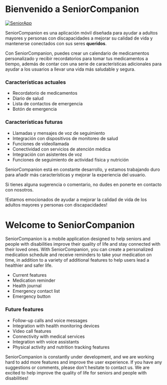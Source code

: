 # Bienvenido a SeniorCompanion

[![SeniorApp](https://cdn.discordapp.com/attachments/1008571057562714113/1065728393225719848/KhisKhanM_a_logo_for_an_App_Call_SeniorCompanion_For_care_of_th_1ea8a6f4-442b-43e6-be31-4645bd980c59.png "SeniorApp")](https://cdn.discordapp.com/attachments/1008571057562714113/1065728393225719848/KhisKhanM_a_logo_for_an_App_Call_SeniorCompanion_For_care_of_th_1ea8a6f4-442b-43e6-be31-4645bd980c59.png "SeniorApp")


SeniorCompanion es una aplicación móvil diseñada para ayudar a adultos mayores y personas con discapacidades a mejorar su calidad de vida y mantenerse conectados con sus seres **queridos**. 

Con SeniorCompanion, puedes crear un calendario de medicamentos personalizado y recibir recordatorios para tomar tus medicamentos a tiempo, además de contar con una serie de características adicionales para ayudar a los usuarios a llevar una vida más saludable y segura.

### Características actuales
- Recordatorio de medicamentos
- Diario de salud
- Lista de contactos de emergencia
- Botón de emergencia


### Características futuras
- Llamadas y mensajes de voz de seguimiento
- Integración con dispositivos de monitoreo de salud
- Funciones de videollamada
- Conectividad con servicios de atención médica
- Integración con asistentes de voz
- Funciones de seguimiento de actividad física y nutrición


SeniorCompanion está en constante desarrollo, y estamos trabajando duro para añadir más características y mejorar la experiencia del usuario. 

Si tienes alguna sugerencia o comentario, no dudes en ponerte en contacto con nosotros. 

!Estamos emocionados de ayudar a mejorar la calidad de vida de los adultos mayores y personas con discapacidades!

# Welcome to SeniorCompanion


SeniorCompanion is a mobile application designed to help seniors and people with disabilities improve their quality of life and stay connected with their loved ones. With SeniorCompanion, you can create a personalized medication schedule and receive reminders to take your medication on time, in addition to a variety of additional features to help users lead a healthier and safer life.

- Current features
- Medication reminder
- Health journal
- Emergency contact list
- Emergency button

### Future features
- Follow-up calls and voice messages
- Integration with health monitoring devices
- Video call features
- Connectivity with medical services
- Integration with voice assistants
- Physical activity and nutrition tracking features

SeniorCompanion is constantly under development, and we are working hard to add more features and improve the user experience. If you have any suggestions or comments, please don't hesitate to contact us. We are excited to help improve the quality of life for seniors and people with disabilities!
